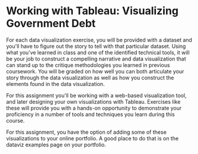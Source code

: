 # Working with Tableau: Visualizing Government Debt
For each data visualization exercise, you will be provided with a dataset and you'll have to figure out the story to tell with that particular dataset. Using what you’ve learned in class and one of the identified technical tools, it will be your job to construct a compelling narrative and data visualization that can stand up to the critique methodologies you learned in previous coursework.  You will be graded on how well you can both articulate your story through the data visualization as well as how you construct the elements found in the data visualization.  

For this assignment you'll be working with a web-based visualization tool, and later designing your own visualizations with Tableau.  Exercises like these will provide you with a hands-on opportunity to demonstrate your proficiency in a number of tools and techniques you learn during this course.

For this assignment, you have the option of adding some of these visualizations to your online portfolio.  A good place to do that is on the dataviz examples page on your portfolio. 
